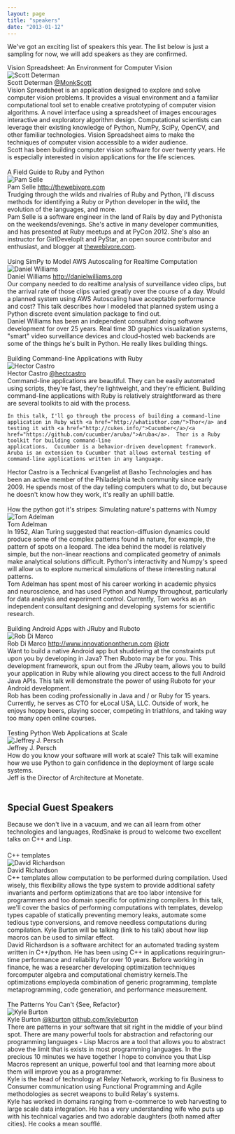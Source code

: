 ```yaml
---
layout: page
title: "speakers"
date: "2013-01-12"
---
```


We've got an exciting list of speakers this year. The list below is just a sampling for now, we will add speakers as they are confirmed.

<div class='speaker'>
  <div class='title'> Vision Spreadsheet: An Environment for Computer Vision </div>
  <div class='pic'>
    <img alt="Scott Determan" src="{{root_url}}/images/speakers/scott_determan.jpg"/>  </div>
  <div class='author'> Scott Determan <a href="http://twitter.com/MonkScott"> @MonkScott </a> </div>
  <div class='abstract'>
    Vision Spreadsheet is an application designed to explore and solve computer vision problems. It provides a visual environment and a familiar computational tool set to enable creative prototyping of computer vision algorithms. A novel interface using a spreadsheet of images encourages interactive and exploratory algorithm design. Computational scientists can leverage their existing knowledge of Python, NumPy, SciPy, OpenCV, and other familiar technologies. Vision Spreadsheet aims to make the techniques of computer vision accessible to a wider audience.
  </div>
  <div class='bio'>
    Scott has been building computer vision software for over twenty years. He is especially interested in vision applications for the life sciences.
  </div>
</div>
<br class="spacer clear" />


<div class='speaker'>
  <div class='title'>A Field Guide to Ruby and Python</div>
  <div class='pic' ><img alt="Pam Selle" src="{{root_url}}/images/speakers/pam_selle.jpg"/></div>
  <div class='author'>Pam Selle <a href="http://thewebivore.com/">http://thewebivore.com</a></div>
  <div class='abstract'>
    Trudging through the wilds and rivalries of Ruby and Python, I'll discuss
    methods for identifying a Ruby or Python developer in the wild, the evolution
    of the languages, and more.
  </div>
  <div class='bio'>
    Pam Selle is a software engineer in the land of Rails by day and Pythonista on
    the weekends/evenings. She's active in many developer communities, and has
    presented at Ruby meetups and at PyCon 2012. She's also an instructor for
    GirlDevelopIt and PyStar, an open source contributor and enthusiast, and
    blogger at <a href="http://thewebivore.com">thewebivore.com</a>.
  </div>
</div>
<br class="spacer clear" />


<div class='speaker'>
  <div class='title'> Using SimPy to Model AWS Autoscaling for Realtime Computation</div>
  <div class='pic' > <img alt="Daniel Williams" src="{{root_url}}/images/speakers/dan_williams.jpg"/></div>
  <div class='author'>Daniel Williams <a href="http://danielwilliams.org"> http://danielwilliams.org </a></div>
  <div class='abstract'>
    Our company needed to do realtime analysis of surveillance video
    clips, but the arrival rate of those clips varied greatly over the
    course of a day. Would a planned system using AWS Autoscaling have
    acceptable performance and cost? This talk describes how I modeled
    that planned system using a Python discrete event simulation package
    to find out.
  </div>
  <div class='bio'>
    Daniel Williams has been an independent consultant doing software
    development for over 25 years. Real time 3D graphics visualization
    systems, "smart" video surveillance devices and cloud-hosted web
    backends are some of the things he's built in Python. He really likes
    building things.
  </div>
</div>
<br class="spacer clear" />

<div class='speaker'>
  <div class='title'>Building Command-line Applications with Ruby</div>
  <div class='pic' ><img alt="Hector Castro" src="{{root_url}}/images/speakers/hcastro.jpg"/></div>
  <div class='author'>
    Hector Castro
    <a href="http://twitter.com/hectcastro">@hectcastro</a></div>
  <div class='abstract'>
    Command-line applications are beautiful.  They can be easily automated
    using scripts, they're fast, they're lightweight, and they're
    efficient.  Building command-line applications with Ruby is relatively
    straightforward as there are several toolkits to aid with the process.

    In this talk, I'll go through the process of building a command-line
    application in Ruby with <a href="http://whatisthor.com/">Thor</a> and testing it with <a href="http://cukes.info/">Cucumber</a>/<a href="https://github.com/cucumber/aruba/">Aruba</a>.  Thor is a Ruby toolkit for building command-line
    applications.  Cucumber is a behavior-driven development framework.
    Aruba is an extension to Cucumber that allows external testing of
    command-line applications written in any language.
  </div>
  <div class='bio'>
    Hector Castro is a Technical Evangelist at Basho Technologies and has
    been an active member of the Philadelphia tech community since early
    2009.  He spends most of the day telling computers what to do, but
    because he doesn't know how they work, it's really an uphill battle.
  </div>
</div>
<br class="spacer clear" />

<div class='speaker'>
  <div class='title'>How the python got it's stripes: Simulating nature's patterns with Numpy</div>
  <div class='pic' ><img alt="Tom Adelman" src="{{root_url}}/images/speakers/tom_adelman.jpg"/></div>
  <div class='author'>Tom Adelman</div>
  <div class='abstract'>
In 1952, Alan Turing suggested that reaction-diffusion dynamics could
produce some of the complex patterns found in nature, for example, the
pattern of spots on a leopard. The idea behind the model is
relatively simple, but the non-linear reactions and complicated
geometry of animals make analytical solutions difficult. Python's
interactivity and Numpy's speed will allow us to explore numerical
simulations of these interesting natural patterns.
  </div>
  <div class='bio'>
Tom Adelman has spent most of his career working in academic physics
and neuroscience, and has used Python and Numpy throughout,
particularly for data analysis and experiment control. Currently, Tom
works as an independent consultant designing and developing systems
for scientific research.
  </div>
</div>
<br class="spacer clear" />

<div class='speaker'>
  <div class='title'>Building Android Apps with JRuby and Ruboto</div>
  <div class='pic' ><img alt="Rob Di Marco" src="{{root_url}}/images/speakers/dimarco.jpg"/></div>
  <div class='author'>
    Rob Di Marco
    <a href="http://www.innovationontherun.com/">http://www.innovationontherun.com</a>
    <a href="http://twitter.com/iotr">@iotr</a>
  </div>
  <div class='abstract'>
    Want to build a native Android app but shuddering at
    the constraints put upon you by developing in Java?  Then Ruboto may be for
    you.  This development framework, spun out from the JRuby team, allows you to
    build your application in Ruby while allowing you direct access to the full
    Android Java APIs.  This talk will demonstrate the power of using Ruboto for
    your Android development.
  </div>
  <div class='bio'>
    Rob has been coding professionally in Java and / or Ruby for 15 years.
    Currently, he serves as CTO for eLocal USA, LLC.  Outside of work, he enjoys
    hoppy beers, playing soccer, competing in triathlons, and taking way too many
    open online courses.
  </div>
</div>
<br class="spacer clear" />

<div class='speaker'>
  <div class='title'>Testing Python Web Applications at Scale</div>
  <div class='pic' ><img alt="Jeffrey J. Persch" src="{{root_url}}/images/speakers/jeff_persch.jpg"/></div>
  <div class='author'>Jeffrey J. Persch</div>
  <div class='abstract'>
    How do you know your software will work at scale? This talk will examine how we
    use Python to gain confidence in the deployment of large scale systems.
  </div>
  <div class='bio'>
    Jeff is the Director of Architecture at Monetate.
  </div>
</div>
<br class="spacer clear" />

<h2> Special Guest Speakers </h2>
<div style="margin-bottom: 20px;">
  Because we don't live in a vacuum, and we can all learn from other technologies and languages, RedSnake is proud to welcome two excellent talks on C++ and Lisp.
 </div> 

<div class='speaker'>
  <div class='title'>C++ templates</div>
  <div class='pic' ><img alt="David Richardson" src="{{root_url}}/images/speakers/david_richardson.jpg"/></div>
  <div class='author'>David Richardson</div>
  <div class='abstract'>
C++ templates allow computation to be performed during compilation. Used
wisely, this flexibility allows the type system to provide additional
safety invariants and perform optimizations that are too labor intensive
for programmers and too domain specific for optimizing compilers. In
this talk, we'll cover the basics of performing computations with
templates, develop types capable of statically preventing memory leaks,
automate some tedious type conversions, and remove needless computations
during compilation. Kyle Burton will be talking (link to his talk) about
how lisp macros can be used to similar effect.
  </div>
  <div class='bio'>
David Richardson is a software architect for an automated trading system
written in C++/python. He has been using C++ in applications
requiringrun-time performance and reliability for over 10 years. Before
working in finance, he was a researcher developing optimization
techniques forcomputer algebra and computational chemistry kernels.The
optimizations employeda combination of generic programming, template
metaprogramming, code generation, and performance measurement.
  </div>
</div>
<br class="spacer clear" />


<div class='speaker'>
  <div class='title'>The Patterns You Can't {See, Refactor}</div>
  <div class='pic' ><img alt="Kyle Burton" src="{{root_url}}/images/speakers/kyle_burton.jpg"/></div>
  <div class='author'>
    Kyle Burton
    <a href="http://twitter.com/kburton">@kburton</a>
    <a href="http://github.com/kyleburton">github.com/kyleburton</a></div>
  <div class='abstract'>
There are patterns in your software that sit right in the middle of your
blind spot. There are many powerful tools for abstraction and
refactoring our programming languages - Lisp Macros are a tool that
allows you to abstract above the limit that is exists in most
programming languages. In the precious 10 minutes we have together I
hope to convince you that Lisp Macros represent an unique, powerful tool
and that learning more about them will improve you as a programmer.
  </div>
  <div class='bio'>
Kyle is the head of technology at Relay Network, working to fix Business to Consumer communication using Functional Programming and Agile methodologies as secret weapons to build Relay's systems.
<br/>Kyle has worked in domains ranging from e-commerce to web harvesting to large scale data integration. He has a very understanding wife who puts up with his technical vagaries and two adorable daughters (both named after cities). He cooks a mean soufflé.
  </div>
</div>
<br class="spacer clear" />



<!--
<div class='speaker'>
  <div class='title'>TITLE</div>
  <div class='pic' ><img alt="NAME" src="{{root_url}}/images/speakers/NAME.jpg"/></div>
  <div class='author'>NAME<a href="">LINK</a></div>
  <div class='abstract'>
    ABSTRACT
  </div>
  <div class='bio'>
    BIO
  </div>
</div>
<br class="spacer clear" />
-->
